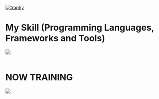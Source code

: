 [![trophy](https://github-profile-trophy.vercel.app/?username=fairy-pitta&theme=discord)](https://github.com/ryo-ma/github-profile-trophy)


# My Skill (Programming Languages, Frameworks and Tools)

<img src="https://skillicons.dev/icons?i=html,css,js,typescript,react, sqlite,github,vscode,docker, discord,php,aws,vite" /> <br /><br />

  
# NOW TRAINING

<img src="https://skillicons.dev/icons?i=docker,vue" /> <br /><br />

